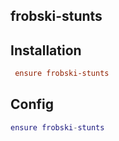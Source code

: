 ## frobski-stunts

## Installation
```cfg
 ensure frobski-stunts
 ```
  
 ## Config 
  ```lua
  ensure frobski-stunts
  ```
